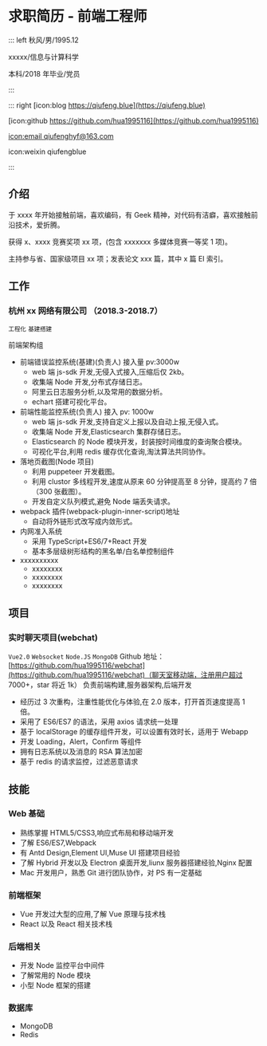 # 求职简历 - 前端工程师

::: left
秋风/男/1995.12

xxxxx/信息与计算科学

本科/2018 年毕业/党员

:::

::: right
[icon:blog https://qiufeng.blue](https://qiufeng.blue)

[icon:github https://github.com/hua1995116](https://github.com/hua1995116)

[icon:email qiufenghyf@163.com](mailto:qiufenghyf@163.com)

icon:weixin qiufengblue

:::

## 介绍

于 xxxx 年开始接触前端，喜欢编码，有 Geek 精神，对代码有洁癖，喜欢接触前沿技术，爱折腾。

获得 x、xxxx 竞赛奖项 xx 项，(包含 xxxxxxx 多媒体竞赛一等奖 1 项)。

主持参与省、国家级项目 xx 项；发表论文 xxx 篇，其中 x 篇 EI 索引。

## 工作

### 杭州 xx 网络有限公司 （2018.3-2018.7）

`工程化` `基建搭建`

前端架构组

- 前端错误监控系统(基建)(负责人) 接入量 pv:3000w
  - web 端 js-sdk 开发,无侵入式接入,压缩后仅 2kb。
  - 收集端 Node 开发,分布式存储日志。
  - 阿里云日志服务分析,以及常用的数据分析。
  - echart 搭建可视化平台。
- 前端性能监控系统(负责人) 接入 pv: 1000w
  - web 端 js-sdk 开发,支持自定义上报以及自动上报,无侵入式。
  - 收集端 Node 开发,Elasticsearch 集群存储日志。
  - Elasticsearch 的 Node 模块开发，封装按时间维度的查询聚合模块。
  - 可视化平台,利用 redis 缓存优化查询,淘汰算法共同协作。
- 落地页截图(Node 项目)
  - 利用 puppeteer 开发截图。
  - 利用 clustor 多线程开发,速度从原来 60 分钟提高至 8 分钟，提高约 7 倍（300 张截图）。
  - 开发自定义队列模式,避免 Node 端丢失请求。
- webpack 插件(webpack-plugin-inner-script)地址
  - 自动将外链形式改写成内敛形式。
- 内网准入系统
  - 采用 TypeScript+ES6/7+React 开发
  - 基本多层级树形结构的黑名单/白名单控制组件
- xxxxxxxxxx
  - xxxxxxxx
  - xxxxxxxx
  - xxxxxxxx

## 项目

### 实时聊天项目(webchat)

`Vue2.0` `Websocket` `Node.JS` `MongoDB`
Github 地址：[https://github.com/hua1995116/webchat](https://github.com/hua1995116/webchat)（聊天室移动端，注册用户超过 7000+，star 将近 1k）
负责前端构建,服务器架构,后端开发

- 经历过 3 次重构，注重性能优化与体验,在 2.0 版本，打开首页速度提高 1 倍。
- 采用了 ES6/ES7 的语法，采用 axios 请求统一处理
- 基于 localStorage 的缓存组件开发，可以设置有效时长，适用于 Webapp
- 开发 Loading，Alert，Confirm 等组件
- 拥有日志系统以及消息的 RSA 算法加密
- 基于 redis 的请求监控，过滤恶意请求

## 技能

### Web 基础

- 熟练掌握 HTML5/CSS3,响应式布局和移动端开发
- 了解 ES6/ES7,Webpack
- 有 Antd Design,Element UI,Muse UI 搭建项目经验
- 了解 Hybrid 开发以及 Electron 桌面开发,liunx 服务器搭建经验,Nginx 配置
- Mac 开发用户，熟悉 Git 进行团队协作，对 PS 有一定基础

### 前端框架

- Vue 开发过大型的应用,了解 Vue 原理与技术栈
- React 以及 React 相关技术栈

### 后端相关

- 开发 Node 监控平台中间件
- 了解常用的 Node 模块
- 小型 Node 框架的搭建

### 数据库

- MongoDB
- Redis
